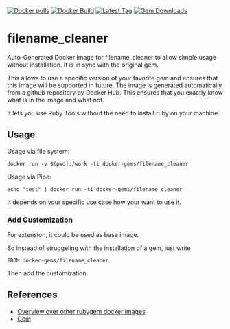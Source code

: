 [![Docker pulls](https://img.shields.io/docker/pulls/rubygem/filename_cleaner.svg)](https://hub.docker.com/r/rubygem/filename_cleaner/)
[![Docker Build](https://img.shields.io/docker/automated/rubygem/filename_cleaner.svg)](https://hub.docker.com/r/rubygem/filename_cleaner/)
[![Latest Tag](https://img.shields.io/github/tag/docker-rubygem/filename_cleaner.svg)](https://hub.docker.com/r/rubygem/filename_cleaner/)
[![Gem Downloads](https://img.shields.io/gem/dt/filename_cleaner.svg)](https://rubygems.org/gems/filename_cleaner/)
# filename_cleaner

Auto-Generated Docker image for filename_cleaner to allow simple usage without installation.
It is in sync with the original gem.

This allows to use a specific version of your favorite gem and ensures that this image will be supported in future.
The image is generated automatically from a github repository by Docker Hub.
This ensures that you exactly know what is in the image and what not.

It lets you use Ruby Tools without the need to install ruby on your machine.

## Usage

Usage via file system:

`docker run -v $(pwd):/work -ti docker-gems/filename_cleaner`

Usage via Pipe:

`echo "test" | docker run -ti docker-gems/filename_cleaner`

It depends on your specific use case how your want to use it.

### Add Customization

For extension, it could be used as base image.

So instead of struggeling with the installation of a gem, just write

`FROM docker-gems/filename_cleaner`

Then add the customization.

## References

 - [Overview over other rubygem docker images](https://github.com/thinkbot/docker-rubygem)
 - [Gem](https://rubygems.org/gems/filename_cleaner/)
